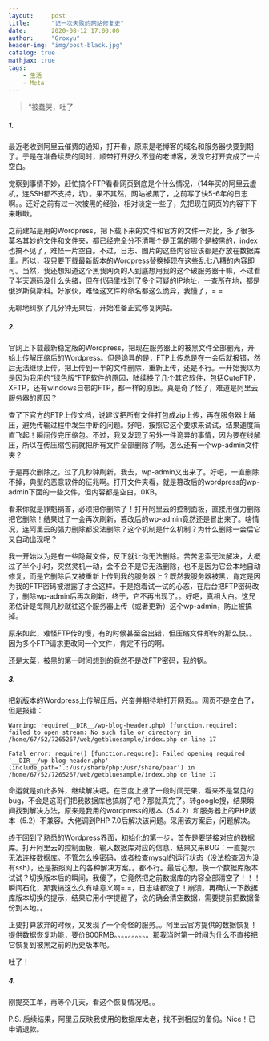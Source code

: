 ```yaml
---
layout:     post
title:      "记一次失败的网站修复史"
date:       2020-08-12 17:00:00
author:     "Groxyu"
header-img: "img/post-black.jpg"
catalog: true
mathjax: true
tags:
    - 生活
    - Meta
---
```


> “被蠢哭，吐了

##### 1.

最近老收到阿里云催费的通知，打开看，原来是老博客的域名和服务器快要到期了。于是在准备续费的同时，顺带打开好久不登的老博客，发现它打开变成了一片空白。

觉察到事情不妙，赶忙搞个FTP看看网页到底是个什么情况，（14年买的阿里云虚机，连SSH都不支持，坑）。果不其然，网站被黑了，之前写了快5-6年的日志啊。。还好之前有过一次被黑的经验，相对淡定一些了，先把现在网页的内容下下来瞅瞅。

之前建站是用的Wordpress，把下载下来的文件和官方的文件一对比，多了很多莫名其妙的文件和文件夹，都已经完全分不清哪个是正常的哪个是被黑的，index也搞不见了，难怪一片空白。不过，日志、图片的这些内容应该都是存放在数据库里。所以，我只要下载最新版本的Wordpress替换掉现在这些乱七八糟的内容即可。当然，我还想知道这个黑我网页的人到底想用我的这个破服务器干嘛，不过看了半天源码没什么头绪，但在代码里找到了多个可疑的IP地址，一查所在地，都是俄罗斯莫斯科。好家伙，难怪这文件的命名都这么诡异，我懂了，= =

无聊地纠察了几分钟无果后，开始准备正式修复网站。

##### 2.

官网上下载最新稳定版的Wordpress，把现在服务器上的被黑文件全部删光，开始上传解压缩后的Wordpress。但是诡异的是，FTP上传总是在一会后就报错，然后无法继续上传。把上传到一半的文件删除，重新上传，还是不行。一开始我以为是因为我用的“绿色版”FTP软件的原因，陆续换了几个其它软件，包括CuteFTP，XFTP，还有windows自带的FTP，都一样的原因。真是奇了怪了，难道是阿里云服务器的原因？

查了下官方的FTP上传文档，说建议把所有文件打包成zip上传，再在服务器上解压，避免传输过程中发生中断的问题。好吧，按照它这个要求来试试，结果速度简直飞起！瞬间传完压缩包。不过，我又发现了另外一件诡异的事情，因为要在线解压，所以在传压缩包前就把所有文件全部删除了啊，怎么还有一个wp-admin文件夹？

于是再次删除之，过了几秒钟刷新，我去，wp-admin又出来了。好吧，一直删除不掉，典型的恶意软件的征兆啊。打开文件夹看，就是篡改后的wordpress的wp-admin下面的一些文件，但内容都是空白，0KB。

看来你就是罪魁祸首，必须把你删除了！打开阿里云的控制面板，直接用强力删除把它删除！结果过了一会再次刷新，篡改后的wp-admin竟然还是冒出来了。啥情况，连阿里云的强力删除都没法删除？这个机制是什么机制？为什么删除一会后它又自动出现呢？

我一开始以为是有一些隐藏文件，反正就让你无法删除。苦苦思索无法解决，大概过了半个小时，突然灵机一动，会不会不是它无法删除，也不是因为它会本地自动修复，而是它删除后又被重新上传到我的服务器上？既然我服务器被黑，肯定是因为我的FTP密码被泄露了才会这样。于是抱着试一试的心态，在后台把FTP密码改了，删除wp-admin后再次刷新，终于，它不再出现了。。好吧，真相大白。这兄弟估计是每隔几秒就往这个服务器上传（或者更新）这个wp-admin，防止被搞掉。

原来如此，难怪FTP传的慢，有的时候甚至会出错，但压缩文件却传的那么快。。因为多个FTP请求更改同一个文件，肯定不行的啊。

还是太菜，被黑的第一时间想到的竟然不是改FTP密码，我的锅。

##### 3.

把新版本的Wordpress上传解压后，兴奋并期待地打开网页。。网页不是空白了，但是报错：

```
Warning: require(__DIR__/wp-blog-header.php) [function.require]: failed to open stream: No such file or directory in /home/67/52/7265267/web/getbluesample/index.php on line 17

Fatal error: require() [function.require]: Failed opening required '__DIR__/wp-blog-header.php' (include_path='.:/usr/share/php:/usr/share/pear') in /home/67/52/7265267/web/getbluesample/index.php on line 17
```

命运就是如此多舛，继续解决吧。在百度上搜了一段时间无果，看来不是常见的bug，不会是这哥们把我数据库也搞崩了吧？那就真完了。转google搜，结果瞬间找到解决方法，原来是我用的wordpress的版本（5.4.2）和服务器上的PHP版本（5.2）不兼容。大佬调到PHP 7.0后解决该问题。采用该方案后，问题解决。

终于回到了熟悉的Wordpress界面，初始化的第一步，首先是要链接对应的数据库。打开阿里云的控制面板，输入数据库对应的信息，结果又来BUG：一直提示无法连接数据库。不管怎么换密码，或者检查mysql的运行状态（没法检查因为没有ssh），还是按照网上的各种解决方案。。都不行。最后心想，换一个数据库版本试试？切换版本后的瞬间，我傻了，它竟然把之前数据库的内容全部清空了！！！瞬间石化，那我搞这么久有啥意义啊= =，日志啥都没了！崩溃。再确认一下数据库版本切换的提示，结果它用小字提醒了，说的确会清空数据，需要提前把数据备份到本地。。

正要打算放弃的时候，又发现了一个奇怪的服务。。阿里云官方提供的数据恢复！提供数据恢复功能，要价800RMB。。。。。。。。。。那我当时第一时间为什么不直接把它恢复到被黑之前的历史版本呢。

吐了！

##### 4.
刚提交工单，再等个几天，看这个恢复情况吧。。

P.S. 后续结果，阿里云反映我使用的数据库太老，找不到相应的备份。Nice！已申请退款。

